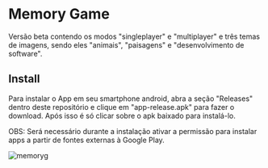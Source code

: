 # Memory Game

Versão beta contendo os modos "singleplayer" e "multiplayer" e três temas de imagens, sendo eles "animais", "paisagens" e "desenvolvimento de software".

## Install

Para instalar o App em seu smartphone android, abra a seção "Releases" dentro deste repositório e clique em "app-release.apk" para fazer o download. Após isso é só clicar sobre o apk baixado para instalá-lo.

OBS: Será necessário durante a instalação ativar a permissão para instalar apps a partir de fontes externas à Google Play.

![memoryg](https://user-images.githubusercontent.com/94877176/166091698-f31156f1-c588-44db-8cd9-b49c75dfec68.png)
